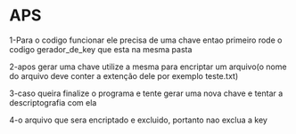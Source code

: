 # APS
1-Para o codigo funcionar ele precisa de uma chave entao primeiro rode o codigo gerador_de_key que esta na mesma pasta

2-apos gerar uma chave utilize a mesma para encriptar um arquivo(o nome do arquivo deve conter a extenção dele por exemplo teste.txt)

3-caso queira finalize o programa e tente gerar uma nova chave e tentar a descriptografia com ela

4-o arquivo que sera encriptado e excluido, portanto nao exclua a key
